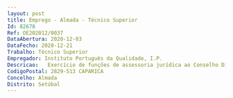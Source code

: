 ```yaml
--- 
layout: post
title: Emprego - Almada - Técnico Superior
Id: 82678
Ref: OE202012/0037
DataAbertura: 2020-12-03
DataFecho: 2020-12-21
Trabalho: Técnico Superior
Empregador: Instituto Português da Qualidade, I.P.
Descricao:   Exercício de funções de assessoria jurídica ao Conselho Diretivo (CD) e restantes Departamentos do Instituto Português da Qualidade, I.P.  Elaboração de estudos e pareceres sobre matérias de natureza jurídica, nas diferentes áreas de atividade do Instituto Português da Qualidade, I.P..  Preparação de respostas e apoio jurídico, com vista à decisão administrativa   Preparação de legislação e regulamentação no domínio das atribuições e competências do Instituto Português da Qualidade, I.P..  Elaboração de protocolos, contratos, acordos de cooperação, de colaboração e afins, bem como de atos preparatórios tendentes à constituição, alteração ou extinção de negócios jurídicos.   Instrução de processos de reclamação de créditos e cobrança coerciva de dívidas.  Patrocínio judiciário, em especial na área de contencioso administrativo.
CodigoPostal: 2829-513 CAPARICA
Concelho: Almada
Distrito: Setúbal
--- 
```

